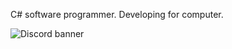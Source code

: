 C# software programmer. Developing for computer.

<!---
Traslox/Traslox is a ✨ special ✨ repository because its `README.md` (this file) appears on your GitHub profile.
You can click the Preview link to take a look at your changes.
--->
![Discord banner](https://user-images.githubusercontent.com/107253054/189425134-c9a78130-5c82-4585-a84d-31c8350a2edc.png)

